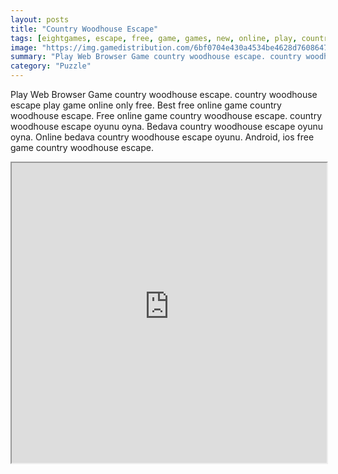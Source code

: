 ```yaml
---
layout: posts
title: "Country Woodhouse Escape"
tags: [eightgames, escape, free, game, games, new, online, play, country, woodhouse, download, free, online, games, oyna, game, free, games, play, play, games]
image: "https://img.gamedistribution.com/6bf0704e430a4534be4628d7608647bd.jpg"
summary: "Play Web Browser Game country woodhouse escape. country woodhouse escape play game online only free. Best free online game country woodhouse escape. Free online game country woodhouse escape. country woodhouse escape oyunu oyna. Bedava country woodhouse escape oyunu oyna. Online bedava country woodhouse escape oyunu. Android, ios free game country woodhouse escape."
category: "Puzzle"
---
```


Play Web Browser Game country woodhouse escape. country woodhouse escape play game online only free. Best free online game country woodhouse escape. Free online game country woodhouse escape. country woodhouse escape oyunu oyna. Bedava country woodhouse escape oyunu oyna. Online bedava country woodhouse escape oyunu. Android, ios free game country woodhouse escape.

<iframe width="100%" height="480px;" src="https://flash.gamedistribution.com?game=6bf0704e430a4534be4628d7608647bd"></iframe>